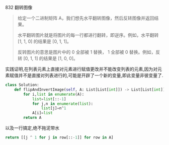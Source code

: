 832 翻转图像 

> 给定一个二进制矩阵 A，我们想先水平翻转图像，然后反转图像并返回结果。
>
> 水平翻转图片就是将图片的每一行都进行翻转，即逆序。例如，水平翻转 [1, 1, 0] 的结果是 [0, 1, 1]。
>
> 反转图片的意思是图片中的 0 全部被 1 替换， 1 全部被 0 替换。例如，反转 [0, 1, 1] 的结果是 [1, 0, 0]。
>

实践证明,在列表元素上直接对元素进行赋值更改并不能改变列表的元素,因为对元素赋值并不是直接对列表进行的,可能是开辟了一个新的变量,即此变量非彼变量了.

```python
class Solution:
    def flipAndInvertImage(self, A: List[List[int]]) -> List[List[int]]:
        for i,list in enumerate(A):
            list=list[::-1]
            for j,n in enumerate(list):
                list[j]=n^1
            A[i]=list
        return A
```

以及一行搞定,绝不拖泥带水

```python
return [[j ^ 1 for j in row[::-1]] for row in A]
```

